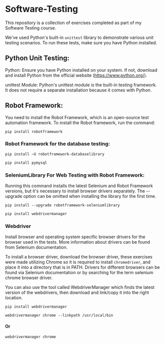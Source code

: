 # Software-Testing

This repository is a collection of exercises completed as part of my Software Testing course. 

We've used Python's built-in `unittest` library to demonstrate various unit testing scenarios. To run these tests, make sure you have Python installed. 

## Python Unit Testing:

Python: Ensure you have Python installed on your system. If not, download and install Python from the official website (https://www.python.org/).

unittest Module: Python's unittest module is the built-in testing framework. It does not require a separate installation because it comes with Python.

## Robot Framework:

You need to install the Robot Framework, which is an open-source test automation framework. To install the Robot framework, run the command:
```
pip install robotframework
```

### Robot Framework for the database testing:

```
pip install –U robotframework-databaselibrary
```
```
pip install pymysql
```

### SeleniumLibrary For Web Testing with Robot Framework:
Running this command installs the latest Selenium and Robot Framework versions, but it's necessary to install browser drivers separately. The --upgrade option can be omitted when installing the library for the first time.

```
pip install --upgrade robotframework-seleniumlibrary
```
```
pip install webdrivermanager
```

### Webdriver
Install browser and operating system specific browser drivers for the browser used in the tests. More information about drivers can be found from Selenium documentation.

To install a browser driver, download the browser driver, these exercises were made utilizing Chrome so it is required to install  `chromedriver`, and place it into a directory that is in PATH.
Drivers for different browsers can be found via Selenium documentation or by searching for the term selenium chrome browser driver.

You can also use the tool called WebdriverManager which finds the latest version of the webdrivers, then download and link/copy it into the right location.

```
pip install webdrivermanager
```
```
webdrivermanager chrome --linkpath /usr/local/bin
```  
#### Or
```
webdrivermanager chrome
```  
  
